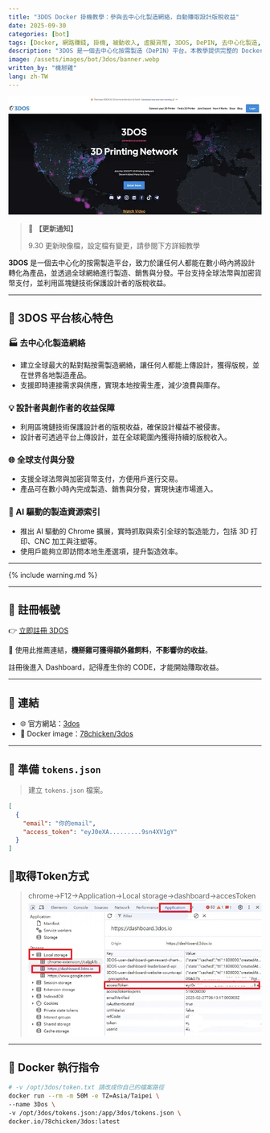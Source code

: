 ```yaml
---
title: "3DOS Docker 掛機教學：參與去中心化製造網絡，自動賺取設計版稅收益"
date: 2025-09-30
categories: [bot]
tags: [Docker, 網路賺錢, 掛機, 被動收入, 虛擬貨幣, 3DOS, DePIN, 去中心化製造, AI, 版稅]
description: "3DOS 是一個去中心化按需製造（DePIN）平台。本教學提供完整的 Docker 掛機部署指令，教你如何獲取 access_token，輕鬆參與 3DOS 製造網絡，自動賺取設計版稅與潛在收益。掌握 Web3 時代製造業變革的被動收入機會。"
image: /assets/images/bot/3dos/banner.webp
written_by: "機掰雞"
lang: zh-TW
---
```


![3DOS 封面圖](/assets/images/bot/3dos/banner.webp)
> 📢 **【更新通知】**
>
> 9.30 更新映像檔，設定檔有變更，請參閱下方詳細教學

**3DOS** 是一個去中心化的按需製造平台，致力於讓任何人都能在數小時內將設計轉化為產品，並透過全球網絡進行製造、銷售與分發。平台支持全球法幣與加密貨幣支付，並利用區塊鏈技術保護設計者的版稅收益。

---

## 🌟 3DOS 平台核心特色

### 🏭 去中心化製造網絡
- 建立全球最大的點對點按需製造網絡，讓任何人都能上傳設計，獲得版稅，並在世界各地製造產品。
- 支援即時連接需求與供應，實現本地按需生產，減少浪費與庫存。

### 💡 設計者與創作者的收益保障
- 利用區塊鏈技術保護設計者的版稅收益，確保設計權益不被侵害。
- 設計者可透過平台上傳設計，並在全球範圍內獲得持續的版稅收入。

### 🌐 全球支付與分發
- 支援全球法幣與加密貨幣支付，方便用戶進行交易。
- 產品可在數小時內完成製造、銷售與分發，實現快速市場進入。

### 🤖 AI 驅動的製造資源索引
- 推出 AI 驅動的 Chrome 擴展，實時抓取與索引全球的製造能力，包括 3D 打印、CNC 加工與注塑等。
- 使用戶能夠立即訪問本地生產選項，提升製造效率。

---

{% include warning.md %}

---

## 📝 註冊帳號

👉 [立即註冊 3DOS](https://dashboard.3dos.io/register?ref_code=2e88ea)

🎉 使用此推薦連結，**機掰雞可獲得額外雞飼料**，**不影響你的收益**。

註冊後進入 Dashboard，記得產生你的 CODE，才能開始賺取收益。

---

## 🔗 連結

- 🌐 官方網站：[3dos](https://3dos.io/)
- 🐳 Docker image：[78chicken/3dos](https://hub.docker.com/r/78chicken/3dos)

---

## 📄 準備 `tokens.json`

> 建立 `tokens.json` 檔案。
```json
[
  {
    "email": "你的email",
    "access_token": "eyJ0eXA.........9sn4XV1gY"
  }
]

```
## 📄取得Token方式
> chrome->F12->Application->Local storage->dashboard->accesToken
![3DOS 封面圖](/assets/images/bot/3dos/img_2.webp)
---

## 🐳 Docker 執行指令

```bash
# -v /opt/3dos/token.txt 請改成你自己的檔案路徑
docker run --rm -m 50M -e TZ=Asia/Taipei \
--name 3Dos \
-v /opt/3dos/tokens.json:/app/3dos/tokens.json \
docker.io/78chicken/3dos:latest
```
